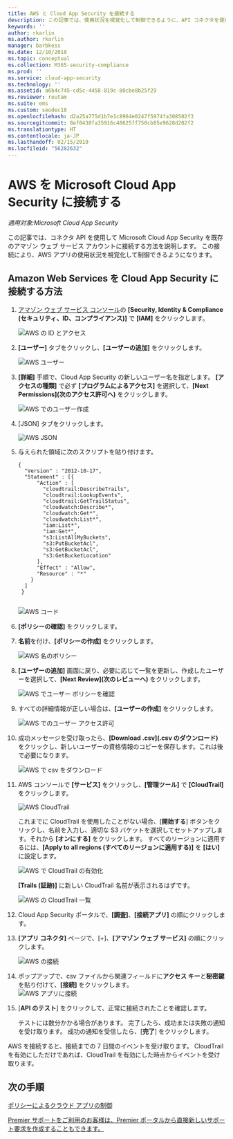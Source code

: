 ```yaml
---
title: AWS と Cloud App Security を接続する
description: この記事では、使用状況を視覚化して制御できるように、API コネクタを使用して Cloud App Security に AWS アプリを接続する方法に関する情報を提供します。
keywords: ''
author: rkarlin
ms.author: rkarlin
manager: barbkess
ms.date: 12/10/2018
ms.topic: conceptual
ms.collection: M365-security-compliance
ms.prod: ''
ms.service: cloud-app-security
ms.technology: ''
ms.assetid: a6b4c745-cd5c-4458-819c-80cbe8b25f29
ms.reviewer: reutam
ms.suite: ems
ms.custom: seodec18
ms.openlocfilehash: d2a25a775d1b7e1c8964e0247f5974fa308502f3
ms.sourcegitcommit: 8ef0438fa35916c48625ff750cb85e9628d202f2
ms.translationtype: HT
ms.contentlocale: ja-JP
ms.lasthandoff: 02/15/2019
ms.locfileid: "56282632"
---
```

# <a name="connect-aws-to-microsoft-cloud-app-security"></a>AWS を Microsoft Cloud App Security に接続する

*適用対象:Microsoft Cloud App Security*

この記事では、コネクタ API を使用して Microsoft Cloud App Security を既存のアマゾン ウェブ サービス アカウントに接続する方法を説明します。 この接続により、AWS アプリの使用状況を視覚化して制御できるようになります。 
  
## <a name="how-to-connect-amazon-web-services-to-cloud-app-security"></a>Amazon Web Services を Cloud App Security に接続する方法  
  
1.  [アマゾン ウェブ サービス コンソール](https://console.aws.amazon.com/)の **[Security, Identity & Compliance (セキュリティ、ID、コンプライアンス)]** で **[IAM]** をクリックします。  
  
     ![AWS の ID とアクセス](./media/aws-identity-and-access.png "AWS の ID とアクセス")  
  
2.  **[ユーザー]** タブをクリックし、**[ユーザーの追加]** をクリックします。  
  
     ![AWS ユーザー](./media/aws-users.png "AWS ユーザー")      
  
4.  **[詳細]** 手順で、Cloud App Security の新しいユーザー名を指定します。 **[アクセスの種類]** で必ず **[プログラムによるアクセス]** を選択して、**[Next Permissions]\(次のアクセス許可へ\)** をクリックします。  

     ![AWS でのユーザー作成](./media/aws-create-user.png "AWS でのユーザー作成")

5. [JSON] タブをクリックします。

     ![AWS JSON](./media/aws-json.png "AWS JSON タブ")

6. 与えられた領域に次のスクリプトを貼り付けます。

    ```     
    {  
      "Version" : "2012-10-17",  
      "Statement" : [{  
          "Action" : [  
            "cloudtrail:DescribeTrails",  
            "cloudtrail:LookupEvents",  
            "cloudtrail:GetTrailStatus",  
            "cloudwatch:Describe*",  
            "cloudwatch:Get*",  
            "cloudwatch:List*",  
            "iam:List*",  
            "iam:Get*",
            "s3:ListAllMyBuckets",
            "s3:PutBucketAcl",
            "s3:GetBucketAcl",
            "s3:GetBucketLocation"
          ],  
          "Effect" : "Allow",  
          "Resource" : "*"  
        }  
      ]  
     }  
  
    ```  

     ![AWS コード](./media/aws-code.png "AWS コード")
    
6. **[ポリシーの確認]** をクリックします。

7. **名前**を付け、**[ポリシーの作成]** をクリックします。

     ![AWS 名のポリシー](./media/aws-create-policy.png "AWS 名のポリシー")

9. **[ユーザーの追加]** 画面に戻り、必要に応じて一覧を更新し、作成したユーザーを選択して、**[Next Review]\(次のレビューへ\)** をクリックします。

   ![AWS でユーザー ポリシーを確認](./media/aws-review-user.png "AWS 内のユーザーを確認")

10. すべての詳細情報が正しい場合は、**[ユーザーの作成]** をクリックします。

    ![AWS でのユーザー アクセス許可](./media/aws-user-permissions.png "AWS でのユーザー アクセス許可の確認")

11. 成功メッセージを受け取ったら、**[Download .csv]\(.csv のダウンロード\)** をクリックし、新しいユーザーの資格情報のコピーを保存します。これは後で必要になります。  

    ![AWS で csv をダウンロード](./media/aws-download-csv.png "AWS で csv をダウンロード")
  
10. AWS コンソールで **[サービス]** をクリックし、**[管理ツール]** で **[CloudTrail]** をクリックします。  
  
     ![AWS CloudTrail](./media/aws-cloudtrail.png "AWS CloudTrail")  
  
    これまでに CloudTrail を使用したことがない場合、[**開始する**] ボタンをクリックし、名前を入力し、適切な S3 バケットを選択してセットアップします。それから **[オンにする]** をクリックします。 すべてのリージョンに適用するには、**[Apply to all regions (すべてのリージョンに適用する)]** を **[はい]** に設定します。
  
       ![AWS で CloudTrail の有効化](./media/aws-turnon-cloudtrail.png "AWS で CloudTrail の有効化")
  
    **[Trails (証跡)]** に新しい CloudTrail 名前が表示されるはずです。
    
      ![AWS の CloudTrail 一覧](./media/aws-cloudtrail-list.png "AWS の CloudTrail 一覧")
  
11. Cloud App Security ポータルで、**[調査]**、**[接続アプリ]** の順にクリックします。  
  
12. **[アプリ コネクタ]** ページで、[+]、**[アマゾン ウェブ サービス]** の順にクリックします。  
  
     ![AWS の接続](./media/connect-aws.png "AWS の接続")  
  
13. ポップアップで、csv ファイルから関連フィールドに**アクセス キー**と**秘密鍵**を貼り付けて、**[接続]** をクリックします。  
   ![AWS アプリに接続](./media/aws-connect-app.png "AWS アプリに接続") 
  
14. [**API のテスト**] をクリックして、正常に接続されたことを確認します。  
  
     テストには数分かかる場合があります。 完了したら、成功または失敗の通知を受け取ります。 成功の通知を受信したら、[**完了**] をクリックします。  
  
AWS を接続すると、接続までの 7 日間のイベントを受け取ります。 CloudTrail を有効にしただけであれば、CloudTrail を有効にした時点からイベントを受け取ります。
  
## <a name="next-steps"></a>次の手順  
[ポリシーによるクラウド アプリの制御](control-cloud-apps-with-policies.md)   

[Premier サポートをご利用のお客様は、Premier ポータルから直接新しいサポート要求を作成することもできます。](https://premier.microsoft.com/)  
  
  
